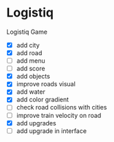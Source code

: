 # Logistiq

Logistiq Game

- [x] add city
- [x] add road
- [ ] add menu
- [ ] add score
- [x] add objects
- [x] improve roads visual
- [x] add water
- [x] add color gradient
- [ ] check road collisions with cities
- [ ] improve train velocity on road
- [x] add upgrades
- [ ] add upgrade in interface